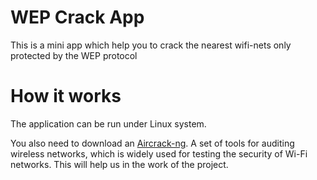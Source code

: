 # WEP Crack App
This is a mini app which help you to crack the nearest wifi-nets only protected by the WEP protocol

# How it works
The application can be run under Linux system.

You also need to download an [Aircrack-ng](https://www.aircrack-ng.org/). A set of tools for auditing wireless networks, which is widely used for testing the security of Wi-Fi networks. This will help us in the work of the project.
